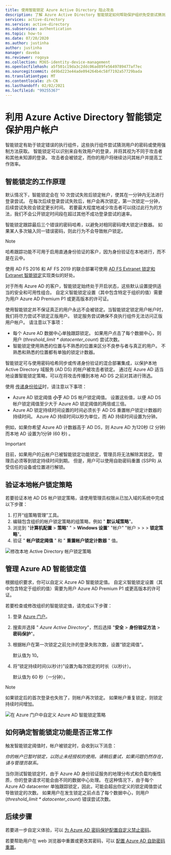 ```yaml
---
title: 使用智能锁定 Azure Active Directory 阻止攻击
description: 了解 Azure Active Directory 智能锁定如何帮助保护组织免受尝试猜测用户密码的暴力攻击。
services: active-directory
ms.service: active-directory
ms.subservice: authentication
ms.topic: how-to
ms.date: 07/20/2020
ms.author: justinha
author: justinha
manager: daveba
ms.reviewer: rogoya
ms.collection: M365-identity-device-management
ms.openlocfilehash: a5f501c19da3c2ddc06ad89fe5649789477af7ec
ms.sourcegitcommit: d49bd223e44ade094264b4c58f7192a57729bada
ms.translationtype: MT
ms.contentlocale: zh-CN
ms.lasthandoff: 02/02/2021
ms.locfileid: "99255367"
---
```

# <a name="protect-user-accounts-from-attacks-with-azure-active-directory-smart-lockout"></a>利用 Azure Active Directory 智能锁定保护用户帐户

智能锁定有助于锁定错误的执行组件，这些执行组件尝试猜测用户的密码或使用强制方法获取。 智能锁定可以识别来自有效用户的登录，并将其视为不同于攻击者和其他未知源的登录。 攻击者会被锁定，而你的用户将继续访问其帐户并提高工作效率。

## <a name="how-smart-lockout-works"></a>智能锁定的工作原理

默认情况下，智能锁定会在 10 次尝试失败后锁定帐户，使其在一分钟内无法进行登录尝试。 在每次后续登录尝试失败后，帐户会再次锁定，第一次锁定一分钟，后续尝试失败会锁定更长时间。 若要最大程度地减少攻击者可以绕过此行为的方法，我们不会公开锁定时间段在超过其他不成功登录尝试的速率。

智能锁定跟踪最后三个错误的密码哈希，以避免对相同密码增大锁定计数器。 如果某人多次输入同一错误密码，则此行为不会导致帐户锁定。

> [!NOTE]
> 哈希跟踪功能不可用于启用直通身份验证的客户，因为身份验证在本地进行，而不是在云中。

使用 AD FS 2016 和 AF FS 2019 的联合部署可使用 [AD FS Extranet 锁定和 Extranet 智能锁定](/windows-server/identity/ad-fs/operations/configure-ad-fs-extranet-smart-lockout-protection)实现类似的好处。

对于所有 Azure AD 的客户，智能锁定始终处于开启状态，这些默认设置提供适当的安全和可用性组合。 自定义智能锁定设置（其中包含特定于组织的值）需要为用户 Azure AD Premium P1 或更高版本的许可证。

使用智能锁定并不保证真正的用户永远不会被锁定。当智能锁定锁定用户帐户时，我们将尽力尝试不锁定正版用户。 锁定服务尝试确保不良执行组件无法访问正版用户帐户。 请注意以下事项：

* 每个 Azure AD 数据中心单独跟踪锁定。 如果用户点击了每个数据中心，则用户 (*threshold_limit * datacenter_count*) 尝试次数。
* 智能锁定使用熟悉的位置与不熟悉的位置来区分不良参与者与真正的用户。 不熟悉和熟悉的位置都有单独的锁定计数器。

智能锁定可与使用密码哈希同步或传递身份验证的混合部署集成，以保护本地 Active Directory 域服务 (AD DS) 的帐户被攻击者锁定。 通过在 Azure AD 适当地设置智能锁定策略，可以在将攻击传播到本地 AD DS 之前对其进行筛选。

使用 [传递身份验证](../hybrid/how-to-connect-pta.md)时，请注意以下事项：

* Azure AD 锁定阈值 **小于** AD DS 帐户锁定阈值。 设置这些值，以便 AD DS 帐户锁定阈值至少大于 Azure AD 锁定阈值的两倍或三倍。
* Azure AD 锁定持续时间设置的时间必须长于 AD DS 重置帐户锁定计数器的持续时间。 Azure AD 持续时间以秒为单位，而 AD 持续时间设置为分钟。

例如，如果你希望 Azure AD 计数器高于 AD DS，则 Azure AD 为120秒 (2 分钟) 而本地 AD 设置为1分钟 (60 秒) 。

> [!IMPORTANT]
> 目前，如果用户的云帐户已被智能锁定功能锁定，管理员将无法解除其锁定。 管理员必须等到锁定持续时间到期。 但是，用户可以使用自助密码重置 (SSPR) 从受信任的设备或位置进行解锁。

## <a name="verify-on-premises-account-lockout-policy"></a>验证本地帐户锁定策略

若要验证本地 AD DS 帐户锁定策略，请使用管理员权限从已加入域的系统中完成以下步骤：

1. 打开“组策略管理”工具。
2. 编辑包含组织的帐户锁定策略的组策略，例如 " **默认域策略**"。
3. 浏览到 "**计算机配置**  >  **策略**" "  >  **Windows 设置**" "帐户" "帐户  >    >    >  **锁定策略**"。
4. 验证 " **帐户锁定阈值** " 和 " **重置帐户锁定计数器** " 值。

![修改本地 Active Directory 帐户锁定策略](./media/howto-password-smart-lockout/active-directory-on-premises-account-lockout-policy.png)

## <a name="manage-azure-ad-smart-lockout-values"></a>管理 Azure AD 智能锁定值

根据组织要求，你可以自定义 Azure AD 智能锁定值。 自定义智能锁定设置（其中包含特定于组织的值）需要为用户 Azure AD Premium P1 或更高版本的许可证。

若要检查或修改组织的智能锁定值，请完成以下步骤：

1. 登录 [Azure 门户](https://portal.azure.com)。
1. 搜索并选择 " *Azure Active Directory*"，然后选择 "**安全**  >  **身份验证方法**  >  **密码保护**"。
1. 根据帐户在第一次锁定之前允许的登录失败次数，设置“锁定阈值”。

    默认值为 10。

1. 将“锁定持续时间(以秒计)”设置为每次锁定的时长（以秒计）。

    默认值为 60 秒（一分钟）。

> [!NOTE]
> 如果锁定后的首次登录也失败了，则帐户再次锁定。 如果帐户重复锁定，则锁定持续时间增加。

![在 Azure 门户中自定义 Azure AD 智能锁定策略](./media/howto-password-smart-lockout/azure-active-directory-custom-smart-lockout-policy.png)

## <a name="how-to-determine-if-the-smart-lockout-feature-is-working-or-not"></a>如何确定智能锁定功能是否正常工作

触发智能锁定阈值时，帐户被锁定时，会收到以下消息：

*你的帐户已暂时锁定，以防止未经授权的使用。请稍后重试，如果问题仍然存在，请与管理员联系。*

当你测试智能锁定时，由于 Azure AD 身份验证服务的地理分布式和负载均衡性质，你的登录请求可能会由不同的数据中心处理。 在这种情况下，由于每个 Azure AD datacenter 单独跟踪锁定，因此，可能会超出你定义的锁定阈值尝试导致锁定的次数。 如果用户在发生锁定之前点击了每个数据中心，则用户 (*threshold_limit * datacenter_count*) 错误尝试次数。

## <a name="next-steps"></a>后续步骤

若要进一步自定义体验，可以 [为 Azure AD 密码保护配置自定义禁止密码](tutorial-configure-custom-password-protection.md)。

若要帮助用户在 web 浏览器中重置或更改其密码，可以 [配置 Azure AD 自助密码重置](tutorial-enable-sspr.md)。
